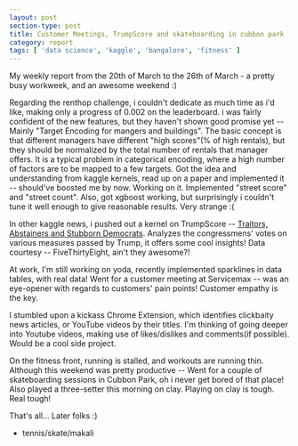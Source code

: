 ```yaml
---
layout: post
section-type: post
title: Customer Meetings, TrumpScore and skateboarding in cubbon park | Weekly Report 33
category: report
tags: [ 'data science', 'kaggle', 'bangalore', 'fitness' ]
---
```


My weekly report from the 20th of March to the 26th of March - a pretty busy workweek, and an awesome weekend :)

Regarding the renthop challenge, i couldn't dedicate as much time as i'd like, making only a progress of 0.002 on the leaderboard. i was fairly confident of the new features, but they haven't shown good promise yet -- Mainly "Target Encoding for mangers and buildings". The basic concept is that different managers have different "high scores"(% of high rentals), but they should be normalized by the total number of rentals that manager offers. It is a typical problem in categorical encoding, where a high number of factors are to be mapped to a few targets. Got the idea and understanding from kaggle kernels, read up on a paper and implemented it -- should've boosted me by now. Working on it. Implemented "street score" and "street count". Also, got xgboost working, but surprisingly i couldn't tune it well enough to give reasonable results. Very strange :(

In other kaggle news, i pushed out a kernel on TrumpScore -- [Traitors, Abstainers and Stubborn Democrats](https://www.kaggle.com/shubh24/d/fivethirtyeight/trump-score/traitors-abstainers-and-stubborn-democrats). Analyzes the congressmens' votes on various measures passed by Trump, it offers some cool insights! Data courtesy -- FiveThirtyEight, ain't they awesome?!

At work, I'm still working on yoda, recently implemented sparklines in data tables, with real data! Went for a customer meeting at Servicemax -- was an eye-opener with regards to customers' pain points! Customer empathy is the key.

I stumbled upon a kickass Chrome Extension, which identifies clickbaity news articles, or YouTube videos by their titles. I'm thinking of going deeper into Youtube videos, making use of likes/dislikes and comments(if possible). Would be a cool side project.

On the fitness front, running is stalled, and workouts are running thin. Although this weekend was pretty productive -- Went for a couple of skateboarding sessions in Cubbon Park, oh i never get bored of that place! Also played a three-setter this morning on clay. Playing on clay is tough. Real tough!

That's all... Later folks :)
- tennis/skate/makali
